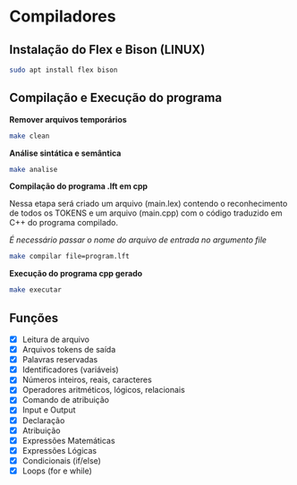 # Compiladores

## Instalação do Flex e Bison (LINUX)

```bash
sudo apt install flex bison
```

## Compilação e Execução do programa

**Remover arquivos temporários**

```bash
make clean
```

**Análise sintática e semântica**

```bash
make analise
```

**Compilação do programa .lft em cpp**

Nessa etapa será criado um arquivo (main.lex) contendo o reconhecimento de todos os TOKENS e um arquivo (main.cpp) com o código traduzido em C++ do programa compilado.

_É necessário passar o nome do arquivo de entrada no argumento file_

```bash
make compilar file=program.lft
```

**Execução do programa cpp gerado**

```bash
make executar
```

## Funções

- [x] Leitura de arquivo
- [x] Arquivos tokens de saída
- [x] Palavras reservadas
- [x] Identificadores (variáveis)
- [x] Números inteiros, reais, caracteres
- [x] Operadores aritméticos, lógicos, relacionais
- [x] Comando de atribuição
- [x] Input e Output
- [x] Declaração
- [x] Atribuição
- [x] Expressões Matemáticas
- [x] Expressões Lógicas
- [x] Condicionais (if/else)
- [x] Loops (for e while)

